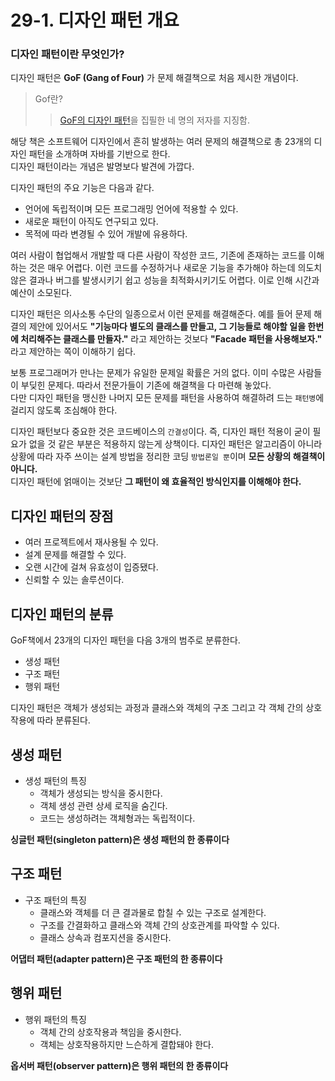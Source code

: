 # 29-1. 디자인 패턴 개요

### 디자인 패턴이란 무엇인가?

디자인 패턴은 __GoF (Gang of Four)__ 가 문제 해결책으로 처음 제시한 개념이다.
> Gof란?
>> [GoF의 디자인 패턴](https://product.kyobobook.co.kr/detail/S000001962303)을 집필한 네 명의 저자를 지징함.

해당 책은 소프트웨어 디자인에서 흔히 발생하는 여러 문제의 해결책으로 총 23개의 디자인 패턴을 소개하며 자바를 기반으로 한다.   
디자인 패턴이라는 개념은 발명보다 발견에 가깝다.

디자인 패턴의 주요 기능은 다음과 같다.
+ 언어에 독립적이며 모든 프로그래밍 언어에 적용할 수 있다.
+ 새로운 패턴이 아직도 연구되고 있다.
+ 목적에 따라 변경될 수 있어 개발에 유용하다.

여러 사람이 협업해서 개발할 때 다른 사람이 작성한 코드, 기존에 존재하는 코드를 이해하는 것은 매우 어렵다. 이런 코드를 수정하거나 새로운 기능을
추가해야 하는데 의도치 않은 결과나 버그를 발생시키기 쉽고 성능을 최적화시키기도 어렵다. 이로 인해 시간과 예산이 소모된다.

디자인 패턴은 의사소통 수단의 일종으로서 이런 문제를 해결해준다. 예를 들어 문제 해결의 제안에 있어서도 __"기능마다 별도의 클래스를 만들고, 그
기능들로 해야할 일을 한번에 처리해주는 클래스를 만들자."__ 라고 제안하는 것보다 __"Facade 패턴을 사용해보자."__ 라고 제안하는 쪽이 이해하기 쉽다.

보통 프로그래머가 만나는 문제가 유일한 문제일 확률은 거의 없다. 이미 수많은 사람들이 부딪힌 문제다. 따라서 전문가들이 기존에 해결책을 다 마련해
놓았다.   
다만 디자인 패턴을 맹신한 나머지 모든 문제를 패턴을 사용하여 해결하려 드는 `패턴병`에 걸리지 않도록 조심해야 한다. 

디자인 패턴보다 중요한 것은 코드베이스의 `간결성`이다. 즉, 디자인 패턴 적용이 굳이 필요가 없을 것 같은 부분은 적용하지 않는게 상책이다.
디자인 패턴은 알고리즘이 아니라 상황에 따라 자주 쓰이는 설계 방법을 정리한 코딩 `방법론일 뿐`이며 __모든 상황의 해결책이 아니다.__   
디자인 패턴에 얽매이는 것보단 __그 패턴이 왜 효율적인 방식인지를 이해해야 한다.__ 

## 디자인 패턴의 장점
+ 여러 프로젝트에서 재사용될 수 있다.
+ 설계 문제를 해결할 수 있다.
+ 오랜 시간에 걸쳐 유효성이 입증됐다.
+ 신뢰할 수 있는 솔루션이다.

## 디자인 패턴의 분류
GoF책에서 23개의 디자인 패턴을 다음 3개의 범주로 분류한다.
+ 생성 패턴
+ 구조 패턴
+ 행위 패턴

디자인 패턴은 객체가 생성되는 과정과 클래스와 객체의 구조 그리고 각 객체 간의 상호작용에 따라 분류된다.

## 생성 패턴
+ 생성 패턴의 특징
    + 객체가 생성되는 방식을 중시한다.
    + 객체 생성 관련 상세 로직을 숨긴다.
    + 코드는 생성하려는 객체형과는 독립적이다.

__싱글턴 패턴(singleton pattern)은 생성 패턴의 한 종류이다__

## 구조 패턴
+ 구조 패턴의 특징
    + 클래스와 객체를 더 큰 결과물로 합칠 수 있는 구조로 설계한다.
    + 구조를 간결화하고 클래스와 객체 간의 상호관계를 파악할 수 있다.
    + 클래스 상속과 컴포지션을 중시한다.

__어댑터 패턴(adapter pattern)은 구조 패턴의 한 종류이다__

## 행위 패턴
+ 행위 패턴의 특징
    + 객체 간의 상호작용과 책임을 중시한다.
    + 객체는 상호작용하지만 느슨하게 결합돼야 한다.

__옵서버 패턴(observer pattern)은 행위 패턴의 한 종류이다__

